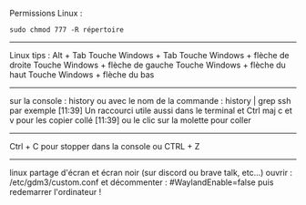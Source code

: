 Permissions Linux :
```
sudo chmod 777 -R répertoire
```

---

Linux tips :
Alt + Tab
Touche Windows + Tab
Touche Windows + flèche de droite
Touche Windows + flèche de gauche
Touche Windows + flèche du haut
Touche Windows + flèche du bas

---

sur la console :
history
ou avec le nom de la commande :
history | grep ssh
par exemple
[11:39]
Un raccourci utile aussi dans le terminal et Ctrl maj c et v pour les copier collé
[11:39]
ou le clic sur la molette pour coller

---

Ctrl + C pour stopper dans la console
ou CTRL + Z

---

linux partage d'écran et écran noir (sur discord ou brave talk, etc...)
ouvrir : 
/etc/gdm3/custom.conf
et décommenter :
#WaylandEnable=false
puis redemarrer l'ordinateur !
